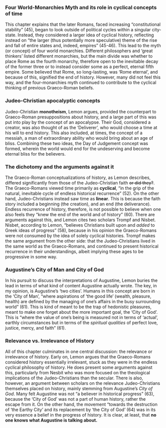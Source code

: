 ### Four World-Monarchies Myth and its role in cyclical concepts of time ###
This chapter explains that the later Romans, faced increasing “constitutional stability” (45), began to look outside of political cycles within a singular city-state. Instead, they considered a larger idea of cyclical history, reflecting instead on “the larger (thus potentially more speculative) theme of the rise and fall of entire states and, indeed, empires” (45-46). This lead to the myth (or concept) of four world monarchies. Different philosophers and ‘great thinkers’ listed different monarchies, but the main divide was whether to place Rome as the fourth monarchy, therefore open to the inevitable decay of the former three or to instead consider some as a perfect, eternal fifth empire. Some believed that Rome, so long-lasting, was ‘Rome eternal’, and because of this, signified the end of history. However, many did not feel this way, and the four-monarchies myth continued to contribute to the cyclical thinking of previous Graeco-Roman beliefs.

### Judeo-Christian apocalyptic concepts ###
Judeo-Christian **monotheism**, Lemon argues, provided the counterpart to Graeco-Roman presuppositions about history, and a large part of this was put into play by the concept of an apocalypse. Their God, considered a creator, was also thought of as the ‘Deliverer’, who would choose a time at his will to end history. This also included, at times, the concept of a messiah, a man of extraordinary ability who would bring about an age of bliss. Combining these two ideas, the Day of Judgement concept was formed, wherein the world would end for the undeserving and become eternal bliss for the believers. 

### The dichotomy and the arguments against it ###
The Graeco-Roman conceptualizations of history, as Lemon describes, differed significantly from those of the Judeo-Christian faith ~~or did they?~~. The Graeco-Romans viewed time primarily as **cyclical**, “in the grip of the natural, inevitable cycle of endless historical recurrence” (52). On the other hand, Judeo-Christians instead saw time as **linear**. This is because the faith story included a beginning (the creation), and an end (the deliverance). Endless recurrence of history, therefore, is not possible to believe when one also feels they “knew the end of the world and of history” (60). There are arguments against this, and Lemon cites two scholars Trompf and Nisbet. Nisbet, according to Lemon, “believes Christians built upon and *added* to Greek ideas of progress” (58), because in his opinion the Graeco-Romans were not consumed by the idea of solely cyclical histories. Trompf makes the same argument from the other side: that the Judeo-Christians lived in the same world as the Graeco-Romans, and continued to present historical recurrence in their understandings, albeit implying these ages to be progressive in some way. 

### Augustine’s City of Man and City of God ###
In his pursuit to discuss the interpretations of Augustine, Lemon buries the lead in terms of what kind of content Augustine actually wrote. The key, in my opinion, is Augustine’s ‘two cities’. Humans in this concept are born in the ‘City of Man’, “where aspirations of ‘the good life’ (wealth, pleasure, health) are defined by the managing of one’s affairs in the busy surrounding world” (61). This is kind of meant to be the trap of hedonistic pleasures, meant to make one forget about the more important goal, the ‘City of God’. This is “where the value of one’s being is measured not in terms of ‘actual’, earthly circumstances but in terms of the *spiritual qualities* of perfect love, justice, mercy, and faith” (61). 

### Relevance vs. Irrelevance of History ###
All of this chapter culminates in one central discussion: the relevance or irrelevance of history. Early on, Lemon argues that the Graeco-Romans considered history essentially irrelevant, stuck as they were in the endless cyclical philosophy of history. He does present some arguments against this, particularly from Nesbit who was more focused on the theological implications of the Judeo-Christians than the secular. There is also, however, an argument between scholars on the relevance Judeo-Christians themselves placed on history, mainly stemming from Augustine’s *City of God*. Many felt Augustine was not “a believer in historical progress” (63), because the ‘City of God’ was not a part of human history, rather the escape from it. On the other hand, the movement “towards the destruction of ‘the Earthy City’ and its replacement by ‘the City of God’ (64) was in its very essence a belief in the progress of history. It is clear, at least, that **no one knows what Augustine is talking about.**

